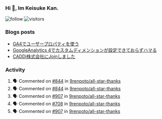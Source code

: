 ### Hi 👋, Im Keisuke Kan.

<!--
**9renpoto/9renpoto** is a ✨ _special_ ✨ repository because its `README.md` (this file) appears on your GitHub profile.

Here are some ideas to get you started:

- 🔭 I’m currently working on ...
- 🌱 I’m currently learning ...
- 👯 I’m looking to collaborate on ...
- 🤔 I’m looking for help with ...
- 💬 Ask me about ...
- 📫 How to reach me: ...
- 😄 Pronouns: ...
- ⚡ Fun fact: ...
-->

![follow](https://img.shields.io/github/followers/9renpoto?label=Follow&style=social)
![visitors](https://komarev.com/ghpvc/?username=9renpoto&label=Profile%20views&color=0e75b6&style=flat)

### Blogs posts

<!-- BLOG-POST-LIST:START -->
- [GA4でユーザープロパティを使う](https://9renpoto.dev/2021/02/21/google-analytics-4-user-properties/)
- [GoogleAnalytics 4でカスタムディメンションが設定できておらずハマる](https://9renpoto.dev/2021/02/13/google-analytics-4/)
- [CADDi株式会社にJoinしました](https://9renpoto.dev/2020/12/05/join/)
<!-- BLOG-POST-LIST:END -->

### Activity

<!--START_SECTION:activity-->
1. 🗣 Commented on [#844](https://github.com/9renpoto/all-star-thanks/issues/844) in [9renpoto/all-star-thanks](https://github.com/9renpoto/all-star-thanks)
2. 🗣 Commented on [#844](https://github.com/9renpoto/all-star-thanks/issues/844) in [9renpoto/all-star-thanks](https://github.com/9renpoto/all-star-thanks)
3. 🗣 Commented on [#907](https://github.com/9renpoto/all-star-thanks/issues/907) in [9renpoto/all-star-thanks](https://github.com/9renpoto/all-star-thanks)
4. 🗣 Commented on [#708](https://github.com/9renpoto/all-star-thanks/issues/708) in [9renpoto/all-star-thanks](https://github.com/9renpoto/all-star-thanks)
5. 🗣 Commented on [#907](https://github.com/9renpoto/all-star-thanks/issues/907) in [9renpoto/all-star-thanks](https://github.com/9renpoto/all-star-thanks)
<!--END_SECTION:activity-->

<!--START_SECTION:waka-->
<!--END_SECTION:waka-->